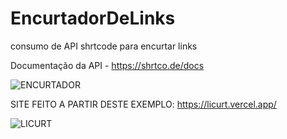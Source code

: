 # EncurtadorDeLinks
consumo de API shrtcode para encurtar links

Documentação da API - https://shrtco.de/docs

![ENCURTADOR](https://user-images.githubusercontent.com/114265734/217367589-73edcb96-ebad-469b-bea2-2886e2c145d4.png)

SITE FEITO A PARTIR DESTE EXEMPLO: https://licurt.vercel.app/

![LICURT](https://user-images.githubusercontent.com/114265734/222314709-5483fce1-03a8-49a7-ad46-03510377438e.png)

